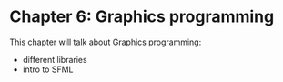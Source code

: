 # Chapter 6: Graphics programming

This chapter will talk about Graphics programming:

* different libraries
* intro to SFML